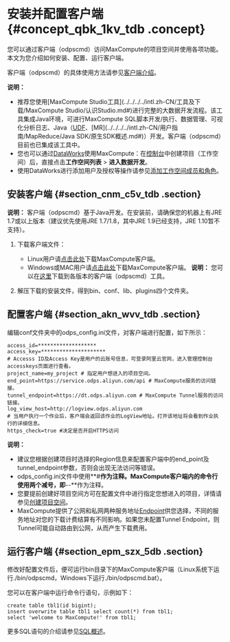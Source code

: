 # 安装并配置客户端 {#concept_qbk_1kv_tdb .concept}

您可以通过客户端（odpscmd）访问MaxCompute的项目空间并使用各项功能。本文为您介绍如何安装、配置、运行客户端。

客户端（odpscmd）的具体使用方法请参见[客户端介绍](../../../../intl.zh-CN/工具及下载/客户端.md)。

**说明：** 

-   推荐您使用[MaxCompute Studio工具](../../../../intl.zh-CN/工具及下载/MaxCompute Studio/认识Studio.md#)进行完整的大数据开发流程。该工具集成Java环境，可进行MaxCompute SQL脚本开发/执行、数据管理、可视化分析日志、Java（[UDF](../../../../intl.zh-CN/用户指南/SQL/UDF/UDF概述.md#)、[MR](../../../../intl.zh-CN/用户指南/MapReduce/Java SDK/原生SDK概述.md#)）开发。客户端（odpscmd）目前也已集成该工具中。
-   您也可以通过[DataWorks](../../../../intl.zh-CN/产品简介/产品概述.md#)使用MaxCompute：在[控制台](../../../../intl.zh-CN/准备工作/管理员使用云账号/创建工作空间.md#)中创建项目（工作空间）后，直接点击**工作空间列表** \> **进入数据开发**。
-   使用DataWorks进行添加用户及授权等操作请参见[添加工作空间成员和角色](../../../../intl.zh-CN/准备工作/管理员使用云账号/添加工作空间成员和角色.md#)。

## 安装客户端 {#section_cnm_c5v_tdb .section}

**说明：** 客户端（odpscmd）基于Java开发。在安装前，请确保您的机器上有JRE 1.7或以上版本（建议优先使用JRE 1.7/1.8，其中JRE 1.9已经支持，JRE 1.10暂不支持）。

1.  下载客户端文件：

    -   Linux用户请[点击此处](http://repo.aliyun.com/odpscmd/)下载MaxCompute客户端。
    -   Windows或MAC用户请[点击此处](http://repo.aliyun.com/download/odpscmd/latest/odpscmd_public.zip)下载MaxCompute客户端。
    **说明：** 您可以在[这里](http://repo.aliyun.com/odpscmd/)下载到各版本的客户端（odpscmd）工具。

2.  解压下载的安装文件，得到bin、conf、lib、plugins四个文件夹。

## 配置客户端 {#section_akn_wvv_tdb .section}

编辑conf文件夹中的odps\_config.ini文件，对客户端进行配置，如下所示：

```
access_id=*******************
access_key=********************* 
# Accesss ID及Access Key是用户的云账号信息，可登录阿里云官网，进入管理控制台accesskeys页面进行查看。
project_name=my_project # 指定用户想进入的项目空间。
end_point=https://service.odps.aliyun.com/api # MaxCompute服务的访问链接。
tunnel_endpoint=https://dt.odps.aliyun.com # MaxCompute Tunnel服务的访问链接。
log_view_host=http://logview.odps.aliyun.com 
# 当用户执行一个作业后，客户端会返回该作业的LogView地址。打开该地址将会看到作业执行的详细信息。
https_check=true #决定是否开启HTTPS访问
```

**说明：** 

-   建议您根据创建项目时选择的Region信息来配置客户端中的end\_point及tunnel\_endpoint参数，否则会出现无法访问等错误。
-   odps\_config.ini文件中使用**\#**作为注释。MaxCompute客户端内的命令行使用两个减号，即**--**作为注释。
-   您要提前创建好项目空间方可在配置文件中进行指定您想进入的项目，详情请参见[创建项目空间](intl.zh-CN/准备工作/创建项目.md)。
-   MaxCompute提供了公网和私网两种服务地址[Endpoint](intl.zh-CN/准备工作/配置Endpoint.md#)供您选择，不同的服务地址对您的下载计费结算有不同影响。如果您未配置Tunnel Endpoint，则Tunnel可能自动路由到公网，从而产生下载费用。

## 运行客户端 {#section_epm_szx_5db .section}

修改好配置文件后，便可运行bin目录下的MaxCompute客户端（Linux系统下运行./bin/odpscmd，Windows下运行./bin/odpscmd.bat）。

您可以在客户端中运行命令行语句，示例如下：

```
create table tbl1(id bigint);
insert overwrite table tbl1 select count(*) from tbl1;
select 'welcome to MaxCompute!' from tbl1;
```

更多SQL语句的介绍请参见[SQL概述](../../../../intl.zh-CN/用户指南/SQL/SQL概述.md)。

